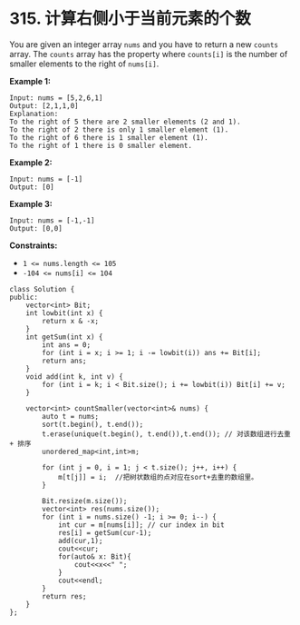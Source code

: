 # 315. 计算右侧小于当前元素的个数

You are given an integer array `nums` and you have to return a new `counts` array. The `counts` array has the property where `counts[i]` is the number of smaller elements to the right of `nums[i]`.&#x20;

**Example 1:**

```
Input: nums = [5,2,6,1]
Output: [2,1,1,0]
Explanation:
To the right of 5 there are 2 smaller elements (2 and 1).
To the right of 2 there is only 1 smaller element (1).
To the right of 6 there is 1 smaller element (1).
To the right of 1 there is 0 smaller element.
```

**Example 2:**

```
Input: nums = [-1]
Output: [0]
```

**Example 3:**

```
Input: nums = [-1,-1]
Output: [0,0]
```

&#x20;**Constraints:**

* `1 <= nums.length <= 105`
* `-104 <= nums[i] <= 104`

```clike
class Solution {
public:
    vector<int> Bit;
    int lowbit(int x) {
        return x & -x;
    }
    int getSum(int x) {
        int ans = 0;
        for (int i = x; i >= 1; i -= lowbit(i)) ans += Bit[i];
        return ans;
    }
    void add(int k, int v) {
        for (int i = k; i < Bit.size(); i += lowbit(i)) Bit[i] += v;
    }

    vector<int> countSmaller(vector<int>& nums) {
        auto t = nums;
        sort(t.begin(), t.end());
        t.erase(unique(t.begin(), t.end()),t.end()); // 对该数组进行去重 + 排序
        unordered_map<int,int>m;

        for (int j = 0, i = 1; j < t.size(); j++, i++) {
            m[t[j]] = i;  //把树状数组的点对应在sort+去重的数组里。
        }
        
        Bit.resize(m.size());
        vector<int> res(nums.size());
        for (int i = nums.size() -1; i >= 0; i--) {
            int cur = m[nums[i]]; // cur index in bit
            res[i] = getSum(cur-1);
            add(cur,1);
            cout<<cur;
            for(auto& x: Bit){
                cout<<x<<" ";
            }
            cout<<endl;
        }
        return res; 
    }
};
```
